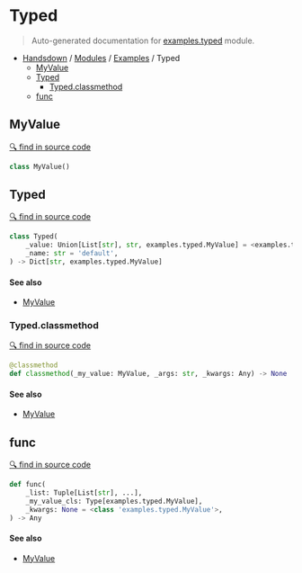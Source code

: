 # Typed

> Auto-generated documentation for [examples.typed](https://github.com/vemel/handsdown/blob/master/examples/typed.py) module.

- [Handsdown](../README.md#-handsdown---python-documentation-generator) / [Modules](../MODULES.md#modules) / [Examples](index.md#examples) / Typed
  - [MyValue](#myvalue)
  - [Typed](#typed)
    - [Typed.classmethod](#typedclassmethod)
  - [func](#func)

## MyValue

[🔍 find in source code](https://github.com/vemel/handsdown/blob/master/examples/typed.py#L4)

```python
class MyValue()
```

## Typed

[🔍 find in source code](https://github.com/vemel/handsdown/blob/master/examples/typed.py#L8)

```python
class Typed(
    _value: Union[List[str], str, examples.typed.MyValue] = <examples.typed.MyValue object>,
    _name: str = 'default',
) -> Dict[str, examples.typed.MyValue]
```

#### See also

- [MyValue](#myvalue)

### Typed.classmethod

[🔍 find in source code](https://github.com/vemel/handsdown/blob/master/examples/typed.py#L16)

```python
@classmethod
def classmethod(_my_value: MyValue, _args: str, _kwargs: Any) -> None
```

#### See also

- [MyValue](#myvalue)

## func

[🔍 find in source code](https://github.com/vemel/handsdown/blob/master/examples/typed.py#L21)

```python
def func(
    _list: Tuple[List[str], ...],
    _my_value_cls: Type[examples.typed.MyValue],
    _kwargs: None = <class 'examples.typed.MyValue'>,
) -> Any
```

#### See also

- [MyValue](#myvalue)

